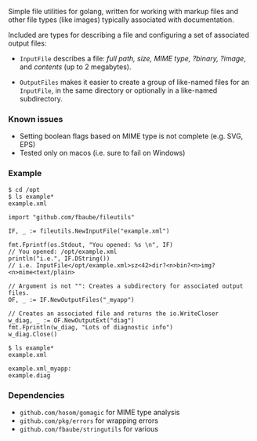Simple file utilities for golang, written for working with
markup files and other file types (like images) typically
associated with documentation.

Included are types for describing a file and configuring a
set of associated output files:

* `InputFile` describes a file: *full path, size, MIME type,
?binary, ?image*, and *contents* (up to 2 megabytes). 

* `OutputFiles` makes it easier to create a group of like-named
files for an `InputFile`, in the same directory or optionally
in a like-named subdirectory.

### Known issues

* Setting boolean flags based on MIME type is not complete (e.g. SVG, EPS)
* Tested only on macos (i.e. sure to fail on Windows) 

### Example 

```
$ cd /opt
$ ls example*
example.xml
```

```
import "github.com/fbaube/fileutils"

IF, _ := fileutils.NewInputFile("example.xml")

fmt.Fprintf(os.Stdout, "You opened: %s \n", IF)
// You opened: /opt/example.xml
println("i.e.", IF.DString())
// i.e. InputFile</opt/example.xml>sz<42>dir?<n>bin?<n>img?<n>mime<text/plain>

// Argument is not "": Creates a subdirectory for associated output files.
OF, _ := IF.NewOutputFiles("_myapp")

// Creates an associated file and returns the io.WriteCloser 
w_diag, _ := OF.NewOutputExt("diag")
fmt.Fprintln(w_diag, "Lots of diagnostic info")
w_diag.Close()
```

```
$ ls example*
example.xml

example.xml_myapp:
example.diag
```

### Dependencies

* `github.com/hosom/gomagic` for MIME type analysis
* `github.com/pkg/errors` for wrapping errors
* `github.com/fbaube/stringutils` for various 
